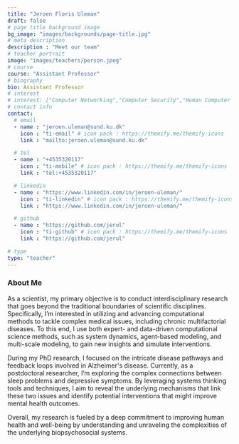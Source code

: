 ```yaml
---
title: "Jeroen Floris Uleman"
draft: false
# page title background image
bg_image: "images/backgrounds/page-title.jpg"
# meta description
description : "Meet our team"
# teacher portrait
image: "images/teachers/person.jpeg"
# course
course: "Assistant Professor"
# biography
bio: Assistant Professor
# interest
# interest: ["Computer Networking","Computer Security","Human Computer Interfacing"]
# contact info
contact:
  # email
  - name : "jeroen.uleman@sund.ku.dk"
    icon : "ti-email" # icon pack : https://themify.me/themify-icons
    link : "mailto:jeroen.uleman@sund.ku.dk"

  # tel
  - name : "+4535320117"
    icon : "ti-mobile" # icon pack : https://themify.me/themify-icons
    link : "tel:+4535320117"

  # linkedin
  - name : "https://www.linkedin.com/in/jeroen-uleman/"
    icon : "ti-linkedin" # icon pack : https://themify.me/themify-icons
    link : "https://www.linkedin.com/in/jeroen-uleman/"

  # github
  - name : "https://github.com/jerul"
    icon : "ti-github" # icon pack : https://themify.me/themify-icons
    link : "https://github.com/jerul"

# type
type: "teacher"
---
```


### About Me

As a scientist, my primary objective is to conduct interdisciplinary research that goes beyond the traditional boundaries of scientific disciplines. Specifically, I’m interested in utilizing and advancing computational methods to tackle complex medical issues, including chronic multifactorial diseases. To this end, I use both expert- and data-driven computational science methods, such as system dynamics, agent-based modeling, and multi-scale modeling, to gain new insights and simulate interventions.

During my PhD research, I focused on the intricate disease pathways and feedback loops involved in Alzheimer's disease. Currently, as a postdoctoral researcher, I’m exploring the complex connections between sleep problems and depressive symptoms. By leveraging systems thinking tools and techniques, I aim to reveal the underlying mechanisms that link these two issues and identify potential interventions that might improve mental health outcomes. 

Overall, my research is fueled by a deep commitment to improving human health and well-being by understanding and unraveling the complexities of the underlying biopsychosocial systems.